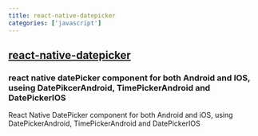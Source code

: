 ```yaml
---
title: react-native-datepicker
categories: ['javascript']
---
```

## [react-native-datepicker](https://github.com/xgfe/react-native-datepicker)

### react native datePicker component for both Android and IOS, useing DatePikcerAndroid, TimePickerAndroid and DatePickerIOS

React Native DatePicker component for both Android and iOS, using DatePickerAndroid, TimePickerAndroid and DatePickerIOS
